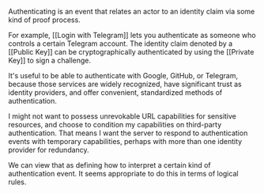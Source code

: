 Authenticating is an event that relates an actor to an identity claim via some kind of proof process.

For example, [[Login with Telegram]] lets you authenticate as someone who controls a certain Telegram account. The identity claim denoted by a [[Public Key]] can be cryptographically authenticated by using the [[Private Key]] to sign a challenge.

It's useful to be able to authenticate with Google, GitHub, or Telegram, because those services are widely recognized, have significant trust as identity providers, and offer convenient, standardized methods of authentication.

I might not want to possess unrevokable URL capabilities for sensitive resources, and choose to condition my capabilities on third-party authentication. That means I want the server to respond to authentication events with temporary capabilities, perhaps with more than one identity provider for redundancy.

We can view that as defining how to interpret a certain kind of authentication event. It seems appropriate to do this in terms of logical rules.